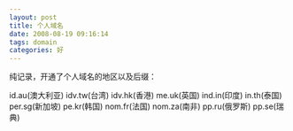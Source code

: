 ```yaml
---
layout: post
title: 个人域名
date: 2008-08-19 09:16:14
tags: domain
categories: 好
---
```

纯记录，开通了个人域名的地区以及后缀：


id.au(澳大利亚) idv.tw(台湾) idv.hk(香港)
me.uk(英国)
ind.in(印度) in.th(泰国)
per.sg(新加坡) pe.kr(韩国)
nom.fr(法国) nom.za(南非)
pp.ru(俄罗斯) pp.se(瑞典)